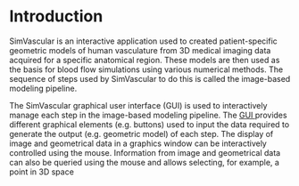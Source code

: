 
<h1 href="#introduction"> Introduction </h1>

SimVascular is an interactive application used to created patient-specific geometric models of human vasculature from 3D medical
imaging data acquired for a specific anatomical region. These models are then used as the basis for blood flow simulations using 
various numerical methods. The sequence of steps used by SimVascular to do this is called the image-based modeling pipeline. 

The SimVascular graphical user interface (GUI) is used to interactively manage each step in the image-based modeling pipeline. 
The <a href="#gui"> GUI </a> provides different graphical elements (e.g. buttons) used to input the data required to generate 
the output (e.g. geometric model) of each step. The display of image and geometrical data in a graphics window can be interactively
controlled using the mouse. Information from image and geometrical data can also be queried using the mouse and allows selecting,
for example, a point in 3D space

